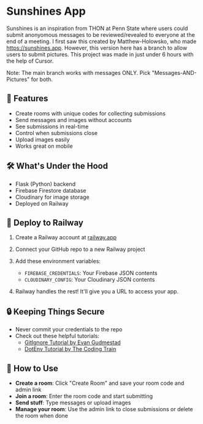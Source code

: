# Sunshines App


Sunshines is an inspiration from THON at Penn State where users could submit anonyomous messages to be reviewed/revealed to everyone at the end of a meeting. I first saw this created by Matthew-Holowsko, who made https://sunshines.app. However, this version here has a branch to allow users to submit pictures. This project was made in just under 6 hours with the help of Cursor. 


Note: The main branch works with messages ONLY. Pick "Messages-AND-Pictures" for both.


## 🌟 Features
- Create rooms with unique codes for collecting submissions
- Send messages and images without accounts
- See submissions in real-time
- Control when submissions close
- Upload images easily
- Works great on mobile

## 🛠️ What's Under the Hood
- Flask (Python) backend
- Firebase Firestore database
- Cloudinary for image storage
- Deployed on Railway


## 🚂 Deploy to Railway
1. Create a Railway account at [railway.app](https://railway.app)

2. Connect your GitHub repo to a new Railway project

3. Add these environment variables:
   - `FIREBASE_CREDENTIALS`: Your Firebase JSON contents
   - `CLOUDINARY_CONFIG`: Your Cloudinary JSON contents

4. Railway handles the rest! It'll give you a URL to access your app.


## 🔒 Keeping Things Secure
- Never commit your credentials to the repo
- Check out these helpful tutorials:
  - [GitIgnore Tutorial by Evan Gudmestad](https://www.youtube.com/watch?v=4Puzc9NnEzo)
  - [DotEnv Tutorial by The Coding Train](https://www.youtube.com/watch?v=17UVejOw3zA)


## 📝 How to Use
- **Create a room**: Click "Create Room" and save your room code and admin link
- **Join a room**: Enter the room code and start submitting
- **Send stuff**: Type messages or upload images
- **Manage your room**: Use the admin link to close submissions or delete the room when done

